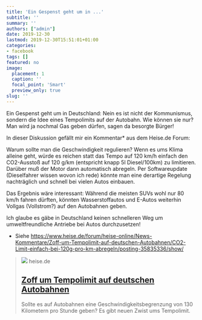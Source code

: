 ```yaml
---
title: 'Ein Gespenst geht um in ...'
subtitle: ''
summary: ''
authors: ["admin"]
date: 2019-12-30
lastmod: 2019-12-30T15:51:01+01:00
categories:
- facebook
tags: []
featured: no
image:
  placement: 1
  caption: ''
  focal_point: 'Smart'
  preview_only: true
slug: ''
---
```

Ein Gespenst geht um in Deutschland: Nein es ist nicht der Kommunismus, sondern die Idee eines Tempolimits auf der Autobahn. Wie können sie nur? Man wird ja nochmal Gas geben dürfen, sagen da besorgte Bürger!

In dieser Diskussion gefällt mir ein Kommentar* aus dem Heise.de Forum: 

Warum sollte man die Geschwindigkeit regulieren? Wenn es ums Klima alleine geht, würde es reichen statt das Tempo auf 120 km/h einfach den CO2-Ausstoß auf 120 g/km (entspricht knapp 5l Diesel/100km) zu limitieren. Darüber muß der Motor dann automatisch abregeln. Per Softwareupdate (Dieselfahrer wissen wovon ich rede) könnte man eine derartige Regelung nachträglich und schnell bei vielen Autos einbauen. 

Das Ergebnis wäre interessant: Während die meisten SUVs wohl nur 80 km/h fahren dürften, könnten Wasserstoffautos und E-Autos weiterhin Vollgas (Vollstrom?) auf den Autobahnen geben. 

Ich glaube es gäbe in Deutschland keinen schnelleren Weg um umweltfreundliche Antriebe bei Autos durchzusetzen! 

* Siehe https://www.heise.de/forum/heise-online/News-Kommentare/Zoff-um-Tempolimit-auf-deutschen-Autobahnen/CO2-Limit-einfach-bei-120g-pro-km-abregeln/posting-35835336/show/
> [![](https://heise.cloudimg.io/bound/1200x1200/q85.png-lossy-85.webp-lossy-85.foil1/_www-heise-de_/imgs/18/2/8/1/4/7/3/7/urn-newsml-dpa-com-20090101-161104-99-64329_large_4_3-f21997ac605514d2.jpeg)](https://www.heise.de/newsticker/meldung/Zoff-um-Tempolimit-auf-deutschen-Autobahnen-4623695.html)
> heise.de
> ## [Zoff um Tempolimit auf deutschen Autobahnen](https://www.heise.de/newsticker/meldung/Zoff-um-Tempolimit-auf-deutschen-Autobahnen-4623695.html)
>
>Sollte es auf Autobahnen eine Geschwindigkeitsbegrenzung von 130 Kilometern pro Stunde geben? Es gibt neuen Zwist ums Tempolimit.

